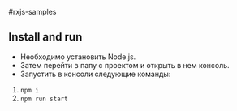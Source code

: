 #rxjs-samples
## Install and run
* Необходимо установить Node.js. 
* Затем перейти в папу с проектом и открыть в нем консоль.
* Запустить в консоли следующие команды:
 1. `npm i`
 2. `npm run start`
